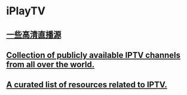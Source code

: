 # iPlayTV

## [一些高清直播源](https://github.com/YueChan/Live)

## [Collection of publicly available IPTV channels from all over the world.](https://github.com/iptv-org/iptv)

## [A curated list of resources related to IPTV.](https://github.com/iptv-org/awesome-iptv#apps)

